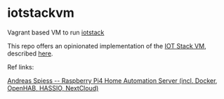 # iotstackvm

Vagrant based VM to run [iotstack](https://sensorsiot.github.io/IOTstack/)

This repo offers an opinionated implementation of the
[IOT Stack VM](https://www.youtube.com/watch?v=_DO2wHI6JWQ), described [here](https://learnembeddedsystems.co.uk/easy-raspberry-pi-iot-server).

Ref links:

[Andreas Spiess -- Raspberry Pi4 Home Automation Server (incl. Docker, OpenHAB, HASSIO, NextCloud)](https://www.youtube.com/watch?v=KJRMjUzlHI8)

